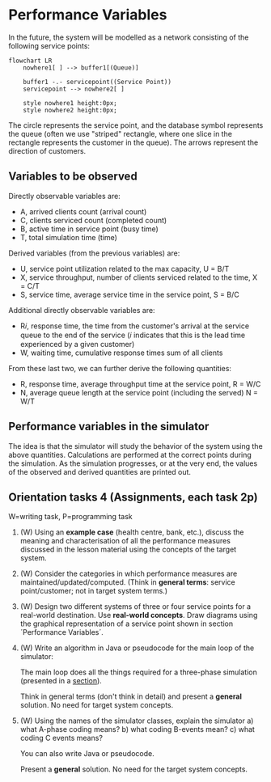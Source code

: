 # Performance Variables

In the future, the system will be modelled as a network consisting of the following service points:
```mermaid
flowchart LR
    nowhere1[ ] --> buffer1[(Queue)]

    buffer1 -.- servicepoint((Service Point))
    servicepoint --> nowhere2[ ]

    style nowhere1 height:0px;
    style nowhere2 height:0px;
```
The circle represents the service point, and the database symbol represents the queue (often we use "striped" rectangle, where one slice in the rectangle represents the customer in the queue). The arrows represent the direction of customers.

## Variables to be observed

Directly observable variables are:
- A, arrived clients count (arrival count)
- C, clients serviced count (completed count)
- B, active time in service point (busy time)
- T, total simulation time (time)

Derived variables (from the previous variables) are:
- U, service point utilization related to the max capacity, U = B/T
- X, service throughput, number of clients serviced related to the time, X = C/T
- S, service time, average service time in the service point, S = B/C

Additional directly observable variables are:
- R𝑖, response time, the time from the customer's arrival at the service queue to the end of the service (𝑖 indicates that this is the lead time experienced by a given customer)
- W, waiting time, cumulative response times sum of all clients

From these last two, we can further derive the following quantities:
- R, response time, average throughput time at the service point, R = W/C
- N, average queue length at the service point (including the served) N = W/T

## Performance variables in the simulator

The idea is that the simulator will study the behavior of the system using the above quantities. Calculations are performed at the correct points during the simulation. As the simulation progresses, or at the very end, the values of the observed and derived quantities are printed out.

## Orientation tasks 4 (Assignments, each task 2p)

W=writing task, P=programming task

1. (W) Using an **example case** (health centre, bank, etc.), discuss the meaning and characterisation of all the performance measures discussed in the lesson material using the concepts of the target system.

2. (W) Consider the categories in which performance measures are maintained/updated/computed. (Think in **general terms**: service point/customer; not in target system terms.)

3. (W) Design two different systems of three or four service points for a real-world destination. Use **real-world concepts**. Draw diagrams using the graphical representation of a service point shown in section ´Performance Variables´.

4. (W) Write an algorithm in Java or pseudocode for the main loop of the simulator:

    The main loop does all the things required for a three-phase simulation (presented in a [section](1.2_Three_Phase_Simulation.md)).

    Think in general terms (don't think in detail) and present a **general** solution. No need for target system concepts.

5. (W) Using the names of the simulator classes, explain the simulator
   a) what A-phase coding means?
   b) what coding B-events mean?
   c) what coding C events means?

    You can also write Java or pseudocode.

    Present a **general** solution. No need for the target system concepts.
